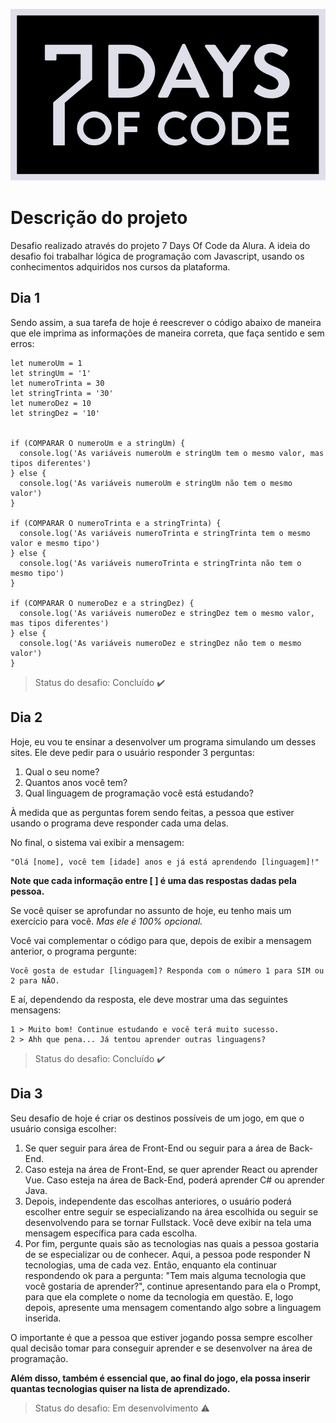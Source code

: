 
![Logo do Projeto 7 Days of Code](/logo-7doc.svg)

# Descrição do projeto
Desafio realizado através do projeto 7 Days Of Code da Alura. A ideia do desafio foi trabalhar lógica de programação com Javascript, usando os conhecimentos adquiridos nos cursos da plataforma.

## Dia 1

Sendo assim, a sua tarefa de hoje é reescrever o código abaixo de maneira que ele imprima as informações de maneira correta, que faça sentido e sem erros:

```
let numeroUm = 1
let stringUm = '1'
let numeroTrinta = 30
let stringTrinta = '30'
let numeroDez = 10
let stringDez = '10'


if (COMPARAR O numeroUm e a stringUm) {
  console.log('As variáveis numeroUm e stringUm tem o mesmo valor, mas tipos diferentes')
} else {
  console.log('As variáveis numeroUm e stringUm não tem o mesmo valor')
}

if (COMPARAR O numeroTrinta e a stringTrinta) {
  console.log('As variáveis numeroTrinta e stringTrinta tem o mesmo valor e mesmo tipo')
} else {
  console.log('As variáveis numeroTrinta e stringTrinta não tem o mesmo tipo')
}

if (COMPARAR O numeroDez e a stringDez) {
  console.log('As variáveis numeroDez e stringDez tem o mesmo valor, mas tipos diferentes')
} else {
  console.log('As variáveis numeroDez e stringDez não tem o mesmo valor')
}

```

> Status do desafio: Concluído :heavy_check_mark:

## Dia 2

Hoje, eu vou te ensinar a desenvolver um programa simulando um desses sites. Ele deve pedir para o usuário responder 3 perguntas:

1. Qual o seu nome?
2. Quantos anos você tem?
3. Qual linguagem de programação você está estudando?

À medida que as perguntas forem sendo feitas, a pessoa que estiver usando o programa deve responder cada uma delas.

No final, o sistema vai exibir a mensagem:

```
"Olá [nome], você tem [idade] anos e já está aprendendo [linguagem]!"
```

**Note que cada informação entre [ ] é uma das respostas dadas pela pessoa.**

Se você quiser se aprofundar no assunto de hoje, eu tenho mais um exercício para você. *Mas ele é 100% opcional.*

Você vai complementar o código para que, depois de exibir a mensagem anterior, o programa pergunte:

```
Você gosta de estudar [linguagem]? Responda com o número 1 para SIM ou 2 para NÃO.
```

E aí, dependendo da resposta, ele deve mostrar uma das seguintes mensagens:

```
1 > Muito bom! Continue estudando e você terá muito sucesso.
2 > Ahh que pena... Já tentou aprender outras linguagens?
```

> Status do desafio: Concluído :heavy_check_mark:

## Dia 3

Seu desafio de hoje é criar os destinos possíveis de um jogo, em que o usuário consiga escolher:

1. Se quer seguir para área de Front-End ou seguir para a área de Back-End.
2. Caso esteja na área de Front-End, se quer aprender React ou aprender Vue. Caso esteja na área de Back-End, poderá aprender C# ou aprender Java.
3. Depois, independente das escolhas anteriores, o usuário poderá escolher entre seguir se especializando na área escolhida ou seguir se desenvolvendo para se tornar Fullstack. Você deve exibir na tela uma mensagem específica para cada escolha.
4. Por fim, pergunte quais são as tecnologias nas quais a pessoa gostaria de se especializar ou de conhecer. Aqui, a pessoa pode responder N tecnologias, uma de cada vez. Então, enquanto ela continuar respondendo ok para a pergunta: "Tem mais alguma tecnologia que você gostaria de aprender?", continue apresentando para ela o Prompt, para que ela complete o nome da tecnologia em questão. E, logo depois, apresente uma mensagem comentando algo sobre a linguagem inserida.

O importante é que a pessoa que estiver jogando possa sempre escolher qual decisão tomar para conseguir aprender e se desenvolver na área de programação.

**Além disso, também é essencial que, ao final do jogo, ela possa inserir quantas tecnologias quiser na lista de aprendizado.**

> Status do desafio: Em desenvolvimento :warning:
